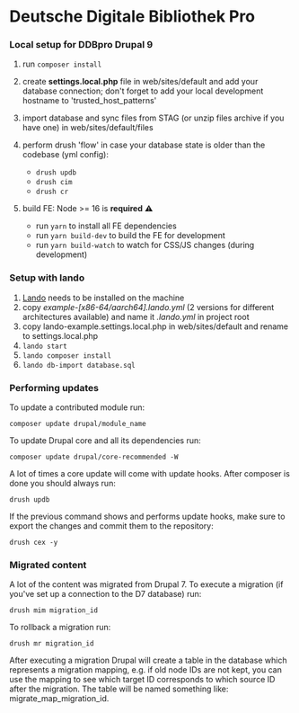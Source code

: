 # Deutsche Digitale Bibliothek Pro

### Local setup for DDBpro Drupal 9

1. run `composer install`
2. create **settings.local.php** file in web/sites/default and add your database connection; don't forget to add your local development hostname to 'trusted_host_patterns'
3. import database and sync files from STAG (or unzip files archive if you have one) in web/sites/default/files
4. perform drush 'flow' in case your database state is older than the codebase (yml config):
    * `drush updb`
    * `drush cim`
    * `drush cr`
    
5. build FE: Node >= 16 is **required** ⚠️
    * run `yarn` to install all FE dependencies
    * run `yarn build-dev` to build the FE for development
    * run `yarn build-watch` to watch for CSS/JS changes (during development)


### Setup with lando
1. [Lando](https://docs.lando.dev/) needs to be installed on the machine
2. copy *example-[x86-64/aarch64].lando.yml* (2 versions for different architectures available) and name it *.lando.yml* in project root
3. copy lando-example.settings.local.php in web/sites/default and rename to settings.local.php
4. `lando start`
5. `lando composer install`
6. `lando db-import database.sql`


### Performing updates
To update a contributed module run:

`composer update drupal/module_name`

To update Drupal core and all its dependencies run:

`composer update drupal/core-recommended -W`

A lot of times a core update will come with update hooks. After composer is done you should always run:

`drush updb`

If the previous command shows and performs update hooks, make sure to export the changes and commit them to the repository:

`drush cex -y`

### Migrated content
A lot of the content was migrated from Drupal 7. To execute a migration (if you've set up a connection to the D7 database) run:

`drush mim migration_id`

To rollback a migration run:

`drush mr migration_id`

After executing a migration Drupal will create a table in the database which represents a migration mapping, e.g. if old node IDs are 
not kept, you can use the mapping to see which target ID corresponds to which source ID after the migration. The table will be named something like:
migrate_map_migration_id.   

